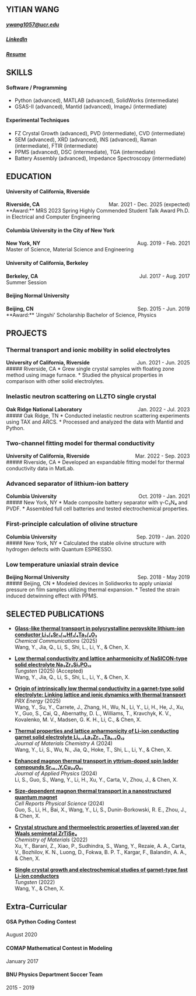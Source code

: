 ## YITIAN WANG
##### ywang1057@ucr.edu
##### <a href="http://linkedin.com/in/tim-wang-yitian/">LinkedIn</a>
##### <a href="http://cosmotim.github.io/CV_Latex/Resume_of_YitianWang.pdf" target="_blank">Resume</a>
## SKILLS

#### Software / Programming
* Python (advanced), MATLAB (advanced), SolidWorks (intermediate)
* GSAS-II (advanced), Mantid (advanced), ImageJ (intermediate)

#### Experimental Techniques
* FZ Crystal Growth (advanced), PVD (intermediate), CVD (intermediate)
* SEM (advanced), XRD (advanced), INS (advanced), Raman (intermediate), FTIR (intermediate)
* PPMS (advanced), DSC (intermediate), TGA (intermediate)
* Battery Assembly (advanced), Impedance Spectroscopy (intermediate)


## EDUCATION
#### University of California, Riverside
<div style="display: flex; justify-content: space-between;">
<span><strong>Riverside, CA</strong></span>
<span>Mar. 2021 - Dec. 2025 (expected)</span>
</div>
**Award:** MRS 2023 Spring Highly Commended Student Talk Award  
Ph.D. in Electrical and Computer Engineering

#### Columbia University in the City of New York
<div style="display: flex; justify-content: space-between;">
<span><strong>New York, NY</strong></span>
<span>Aug. 2019 - Feb. 2021</span>
</div>
Master of Science, Material Science and Engineering

#### University of California, Berkeley
<div style="display: flex; justify-content: space-between;">
<span><strong>Berkeley, CA</strong></span>
<span>Jul. 2017 - Aug. 2017</span>
</div>
Summer Session

#### Beijing Normal University
<div style="display: flex; justify-content: space-between;">
<span><strong>Beijing, CN</strong></span>
<span>Sep. 2015 - Jun. 2019</span>
</div>
**Award:** 'Jingshi' Scholarship  
Bachelor of Science, Physics


## PROJECTS

### Thermal transport and ionic mobility in solid electrolytes
<div style="display: flex; justify-content: space-between;">
<span><strong>University of California, Riverside</strong></span>
<span>Jun. 2021 - Jun. 2025</span>
</div>
##### Riverside, CA
* Grew single crystal samples with floating zone method using image furnace. 
* Studied the physical properties in comparison with other solid electrolytes.

### Inelastic neutron scattering on LLZTO single crystal
<div style="display: flex; justify-content: space-between;">
<span><strong>Oak Ridge National Laboratory</strong></span>
<span>Jan. 2022 - Jul. 2023</span>
</div>
##### Oak Ridge, TN
* Conducted inelastic neutron scattering experiments using TAX and ARCS. 
* Processed and analyzed the data with Mantid and Python.

### Two-channel fitting model for thermal conductivity
<div style="display: flex; justify-content: space-between;">
<span><strong>University of California, Riverside</strong></span>
<span>Mar. 2022 - Sep. 2023</span>
</div>
##### Riverside, CA
* Developed an expandable fitting model for thermal conductivity data in MatLab.

### Advanced separator of lithium-ion battery
<div style="display: flex; justify-content: space-between;">
<span><strong>Columbia University</strong></span>
<span>Oct. 2019 - Jan. 2021</span>
</div>
##### New York, NY
* Made composite battery separator with γ-C₃N₄ and PVDF.
* Assembled full cell batteries and tested electrochemical properties.

### First-principle calculation of olivine structure
<div style="display: flex; justify-content: space-between;">
<span><strong>Columbia University</strong></span>
<span>Sep. 2019 - Jan. 2020</span>
</div>
##### New York, NY
* Calculated the stable olivine structure with hydrogen defects with Quantum ESPRESSO.

### Low temperature uniaxial strain device
<div style="display: flex; justify-content: space-between;">
<span><strong>Beijing Normal University</strong></span>
<span>Sep. 2018 - May 2019</span>
</div>
##### Beijing, CN
* Modeled devices in Solidworks to apply uniaxial pressure on film samples utilizing thermal expansion. 
* Tested the strain induced detwinning effect with PPMS.

## SELECTED PUBLICATIONS

* <a href="https://doi.org/10.1039/D5CC04693A" target="_blank">**Glass-like thermal transport in polycrystalline perovskite lithium-ion conductor Li₃/₈Sr₇/₁₆Hf₁/₄Ta₃/₄O₃**</a>  
    *Chemical Communications* (2025)  
    Wang, Y., Jia, Q., Li, S., Shi, L., Li, Y., & Chen, X.

* <a href="https://doi.org/10.1007/s42864-025-00357-6" target="_blank">**Low thermal conductivity and lattice anharmonicity of NaSICON-type solid electrolyte Na₃Zr₂Si₂PO₁₂**</a>  
    *Tungsten* (2025) (Accepted)  
    Wang, Y., Jia, Q., Li, S., Shi, L., Li, Y., & Chen, X.

* <a href="https://doi.org/10.1103/6wj2-kzhh" target="_blank">**Origin of intrinsically low thermal conductivity in a garnet-type solid electrolyte: Linking lattice and ionic dynamics with thermal transport**</a>  
    *PRX Energy* (2025)  
    Wang, Y., Su, Y., Carrete, J., Zhang, H., Wu, N., Li, Y., Li, H., He, J., Xu, Y., Guo, S., Cai, Q., Abernathy, D. L., Williams, T., Kravchyk, K. V., Kovalenko, M. V., Madsen, G. K. H., Li, C., & Chen, X.  
    

* <a href="https://doi.org/10.1039/D4TA02264E" target="_blank">**Thermal properties and lattice anharmonicity of Li-ion conducting garnet solid electrolyte Li₆.₅La₃Zr₁.₅Ta₀.₅O₁₂**</a>  
    *Journal of Materials Chemistry A* (2024)  
    Wang, Y., Li, S., Wu, N., Jia, Q., Hoke, T., Shi, L., Li, Y., & Chen, X.  
    

* <a href="https://doi.org/10.1063/5.0214897" target="_blank">**Enhanced magnon thermal transport in yttrium-doped spin ladder compounds Sr₁₄₋ₓYₓCu₂₄O₄₁**</a>  
    *Journal of Applied Physics* (2024)  
    Li, S., Guo, S., Wang, Y., Li, H., Xu, Y., Carta, V., Zhou, J., & Chen, X.  
    

* <a href="https://doi.org/10.1016/j.xcrp.2024.101879" target="_blank">**Size-dependent magnon thermal transport in a nanostructured quantum magnet**</a>  
    *Cell Reports Physical Science* (2024)  
    Guo, S., Li, H., Bai, X., Wang, Y., Li, S., Dunin-Borkowski, R. E., Zhou, J., & Chen, X.  
    

* <a href="https://doi.org/10.1021/acs.chemmater.2c02155" target="_blank">**Crystal structure and thermoelectric properties of layered van der Waals semimetal ZrTiSe₄**</a>  
    *Chemistry of Materials* (2022)  
    Xu, Y., Barani, Z., Xiao, P., Sudhindra, S., Wang, Y., Rezaie, A. A., Carta, V., Bozhilov, K. N., Luong, D., Fokwa, B. P. T., Kargar, F., Balandin, A. A., & Chen, X.  
    

* <a href="https://doi.org/10.1007/s42864-022-00176-z" target="_blank">**Single crystal growth and electrochemical studies of garnet-type fast Li-ion conductors**</a>  
    *Tungsten* (2022)  
    Wang, Y., & Chen, X.  
    

## Extra-Curricular

#### GSA Python Coding Contest
August 2020

#### COMAP Mathematical Contest in Modeling
January 2017

#### BNU Physics Department Soccer Team
2015 - 2019
